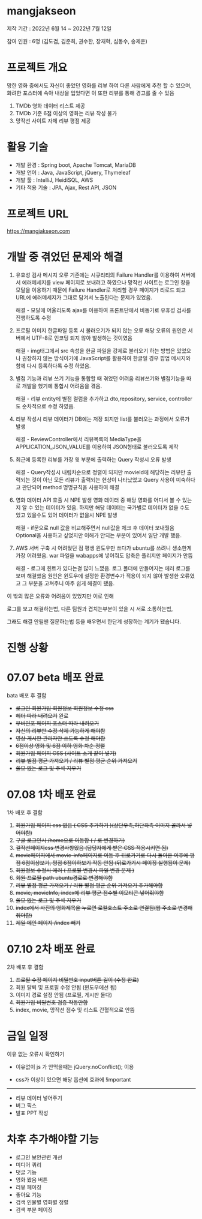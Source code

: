 # mangjakseon
제작 기간 : 2022년 6월 14 ~ 2022년 7월 12일

참여 인원 : 6명 (김도겸, 김준희, 권수한, 장재혁, 심동수, 송제운)

# 프로젝트 개요
망한 영화 중에서도 자신이 좋았던 영화를 리뷰 하여
다른 사람에게 추천 할 수 있으며,
화려한 포스터에 속아 내상을 입었다면 이 또한 리뷰를 통해 경고를 줄 수 있음


1. TMDb 영화 데이터 리스트 제공
2. TMDb 기준 6점 이상의 영화는 리뷰 작성 불가
3. 망작선 사이트 자체 리뷰 평점 제공

# 활용 기술
* 개발 환경 : Spring boot, Apache Tomcat, MariaDB
* 개발 언어 : Java, JavaScript, jQuery, Thymeleaf
* 개발 툴 : IntelliJ, HeidiSQL, AWS
* 기타 적용 기술 : JPA, Ajax, Rest API, JSON

# 프로젝트 URL
https://mangjakseon.com


# 개발 중 겪었던 문제와 해결
1. 유효성 검사 메시지 오류
   기존에는 시큐리티의 Failure Handler를 이용하여 서버에서 에러메세지를 view 페이지로
   보내려고 하였으나 망작선 사이트는 로그인 창을 모달을 이용하기 때문에 Failure Handler로 처리할 경우
   페이지가 리로드 되고 URL에 에러메세지가 그대로 담겨서 노출된다는 문제가 있었음.


      해결 - 모달에 어울리도록 ajax를 이용하여 프론트단에서 비동기로 유휴성 검사를 진행하도록 수정


2. 프로필 이미지 한글파일 등록 시 불러오기가 되지 않는 오류
   해당 오류의 원인은 서버에서 UTF-8로 인코딩 되지 않아 발생하는 것이였음


      해결 - img태그에서 src 속성을 한글 파일을 
      강제로 불러오기 하는 방법은 있었으나 권장하지 않는 방식이기에
      JavaScript를 활용하여 한글일 경우 팝업 메시지와 함께 다시 등록하다록 수정 하였음.


3. 별점 기능과 리뷰 쓰기 기능을 통합할 때 겪었던 어려움
   리뷰쓰기와 별점기능을 따로 개발을 했기에 통합시 어려움을 겪음.


      해결 - 리뷰 entity에 별점 컬럼을 추가하고 
      dto,repository, service, controller 도 순차적으로 수정 하였음.


4. 리뷰 작성시 리뷰 데이터가 DB에는 저장 되지만 list를 불러오는 과정에서 오류가 발생
   

      해결 - ReviewController에서 리뷰목록의 MediaType을 APPLICATION_JSON_VALUE를 
      이용하여 JSON형태로 불러오도록 제작


5. 최근에 등록한 리뷰를 가장 윗 부분에 출력하는 Query 작성시 오류 발생


      해결 - Query작성시 내림차순으로 정렬이 되지만 movieId에 해당하는 리뷰만 출력되는 것이 아닌
      모든 리뷰가 출력되는 현상이 나타났었고 
      Query 사용이 미숙하다고 판단되어 method 명명규칙을 사용하여 해결


6. 영화 데이터 API 호출 시 NPE 발생
   영화 데이터 중 해당 영화를 어디서 볼 수 있는지 알 수 있는 데이터가 있음.
   하지만 해당 데이터는 국가별로 데이터가 없을 수도 있고 있을수도 있어 데이터가 없을시 NPE 발생


      해결 - if문으로 null 값을 비교해주면서 null값을 체크 후 데이터 보내줬음
      Optional을 사용하고 싶었지만 이해가 안되는 부분이 있어서 일단 개발 했음.


7. AWS 서버 구축 시 어려웠던 점
   평생 윈도우만 쓰다가 ubuntu를 쓰려니 생소한게 가장 어려웠음.
   war 파일을 wabapps에 넣어줘도 압축은 풀리지만 페이지가 안뜸


      해결 - 로그에 힌트가 있다는걸 많이 느꼈음.
      로그 폴더에 만들어지는 에러 로그를 보며 해결했음
      원인은 윈도우에 설정한 환경변수가 적용이 되지 않아 발생한 오류였고 
      그 부분을 고쳐주니 아주 쉽게 해결이 됐음.

이 밖의 많은 오류와 어려움이 있었지만 이로 인해

로그를 보고 해결하는법, 다른 팀원과 겹치는부분이 있을 시 서로 소통하는법,

그래도 해결 안될땐 질문하는법 등을 배우면서 한단계 성장하는 계기가 됐습니다.

# 진행 상황


# 07.07 beta 배포 완료

bata 배포 후 결함
* ~~로그인 회원가입 회원정보 회원정보 수정 css~~ 
* ~~헤더 따라 내려오기~~ 완료
* ~~무비인포 페이지 포스터 따라 내려오기~~ 
* ~~자신의 리뷰만 수정 삭제 가능하게 해야함~~ 
* ~~영상 게시판 관리자만 쓰도록 수정 해야함~~ 
* ~~6점이상 영화 및 6점 이하 영화 차순 정렬~~
* ~~회원가입 페이지 CSS (사이트 소개 같이 넣기)~~
* ~~리뷰 별점 평균 가져오기 / 리뷰 별점 평균 순위 가져오기~~
* ~~쓸모 없는 로그 및 주석 지우기~~

# 07.08 1차 배포 완료

1차 배포 후 결함
1. ~~회원가입 페이지 css 없음 ( CSS 추가하기 )(상단우측,하단좌측 이미지 골라서 넣어야함)~~
2. ~~구글 로그인시 /home으로 이동함 ( / 로 변경하기)~~
3. ~~걸작선페이지css 변경사항있음 (담당자에게 받은 CSS 적용시키면 됨)~~
4. ~~movie페이지에서 movie-info페이지로 이동 후 뒤로가기로 다시 돌아온 이후에
   평점 6점이상보기, 평점 6점이하보기 작동 안됨 (뒤로가기시 페이징 실행됨이 문제)~~
5. ~~회원정보 수정시 에러 ( 프로필 변경시 파일 변경 문제 )~~
6. ~~회원 프로필 path ubuntu경로로 변경해야함~~
7. ~~리뷰 별점 평균 가져오기 / 리뷰 별점 평균 순위 가져오기 추가해야함~~
8. ~~movie, movieInfo, index에 리뷰 평균 점수별 이모티콘 넣어줘야함~~
9. ~~쓸모 없는 로그 및 주석 지우기~~
10. ~~index에서 사진의 영화제목을 누르면 로컬호스트 주소로 연결됨(웹 주소로 변경해 줘야함)~~
11. ~~제일 메인 페이지 /index 빼기~~


# 07.10 2차 배포 완료

2차 배포 후 결함
1. ~~프로필 수정 페이지 비밀번호 input버튼 길이 (수정 완료)~~
2. 회원 탈퇴 및 프로필 수정 안됨 (윈도우에선 됨)
3. 이미지 경로 설정 안됨 (프로필, 게시판 둘다)
4. ~~회원가입 비밀번호 검증 작동안함~~
5. index, movie, 망작선 점수 및 리스트 간혈적으로 안뜸 

# 금일 일정
이유 없는 오류시 확인하기

* 이유없이 js 가 안먹을때는 jQuery.noConflict(); 이용

* css가 이상이 있으면 해당 옵션에 효과에 !important

-------------------------------------------------
* 리뷰 데이터 넣어주기
* 버그 픽스
* 발표 PPT 작성


# 차후 추가해야할 기능
* 로그인 보안관련 개선
* 미디어 쿼리
* 댓글 기능
* 영화 봤음 버튼
* 리뷰 페이징
* 좋아요 기능
* 검색 인물별 영화별 정렬
* 검색 부분 페이징